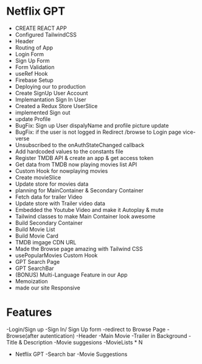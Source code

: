 # Netflix GPT

- CREATE REACT APP
- Configured TailwindCSS
- Header
- Routing of App
- Login Form
- Sign Up Form
- Form Validation
- useRef Hook
- Firebase Setup
- Deploying our to production
- Create SignUp User Account
- Implemantation Sign In User
- Created a Redux Store UserSlice
- implemented Sign out
- update Profile
- BugFix: Sign up User dispalyName and profile picture update
- BugFix: if the user is not logged in Redirect /browse to Login page vice-verse
- Unsubscribed to the onAuthStateChanged callback
- Add hardcoded values to the constants file
- Register TMDB API & create an app & get access token
- Get data from TMDB now playing movies list API
- Custom Hook for nowplaying movies
- Create movieSlice
- Update store for movies data
- planning for MainContainer & Secondary Container
-  Fetch data for trailer Video
- Update store with Trailer video data
- Embedded the Youtube Video and make it Autoplay & mute
- Tailwind classes to make Main Container look awesome
- Build Secondary Container
- Build Movie List
- Build Movie Card
- TMDB imgage CDN URL
- Made the Browse page amazing with Tailwind CSS
- usePopularMovies Custom Hook
- GPT Search Page
- GPT SearchBar
- (BONUS) Multi-Language Feature in our App
- Memoization
- made our site Responsive





# Features
-Login/Sign up
  -Sign In/ Sign Up form
  -redirect to Browse Page
-Browse(after autentication)
  -Header
  -Main Movie
    -Trailer in Background
    -Title & Description
    -Movie suggesions
       -MovieLists * N
- Netflix GPT
  -Search bar
  -Movie Suggestions       

